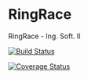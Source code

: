 # RingRace
RingRace - Ing. Soft. II

[![Build Status](https://travis-ci.org/ArielFavioCarrizo/RingRace.svg?branch=ReleaseFinalAriel)](https://travis-ci.org/ArielFavioCarrizo/RingRace)

[![Coverage Status](https://coveralls.io/repos/github/ArielFavioCarrizo/RingRace/badge.svg?branch=ReleaseFinalAriel)](https://coveralls.io/github/ArielFavioCarrizo/RingRace?branch=ReleaseFinalAriel)
